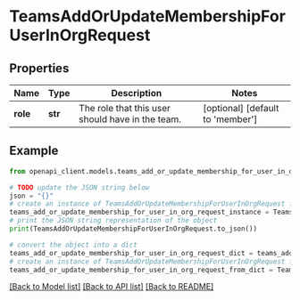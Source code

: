 # TeamsAddOrUpdateMembershipForUserInOrgRequest


## Properties

Name | Type | Description | Notes
------------ | ------------- | ------------- | -------------
**role** | **str** | The role that this user should have in the team. | [optional] [default to 'member']

## Example

```python
from openapi_client.models.teams_add_or_update_membership_for_user_in_org_request import TeamsAddOrUpdateMembershipForUserInOrgRequest

# TODO update the JSON string below
json = "{}"
# create an instance of TeamsAddOrUpdateMembershipForUserInOrgRequest from a JSON string
teams_add_or_update_membership_for_user_in_org_request_instance = TeamsAddOrUpdateMembershipForUserInOrgRequest.from_json(json)
# print the JSON string representation of the object
print(TeamsAddOrUpdateMembershipForUserInOrgRequest.to_json())

# convert the object into a dict
teams_add_or_update_membership_for_user_in_org_request_dict = teams_add_or_update_membership_for_user_in_org_request_instance.to_dict()
# create an instance of TeamsAddOrUpdateMembershipForUserInOrgRequest from a dict
teams_add_or_update_membership_for_user_in_org_request_from_dict = TeamsAddOrUpdateMembershipForUserInOrgRequest.from_dict(teams_add_or_update_membership_for_user_in_org_request_dict)
```
[[Back to Model list]](../README.md#documentation-for-models) [[Back to API list]](../README.md#documentation-for-api-endpoints) [[Back to README]](../README.md)



